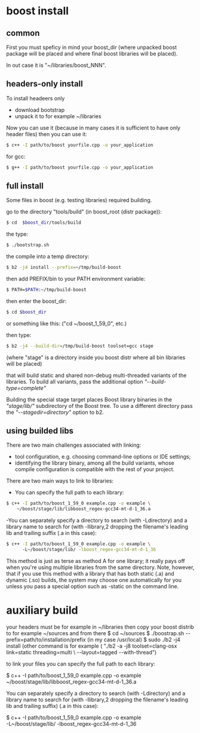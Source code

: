 # boost install

## common
First you must speficy in mind your boost_dir 
(where unpacked boost package will be placed
 and where final boost libraries will be placed).
 
In out case it is "~/libraries/boost_NNN".


## headers-only install
To install headeers only
- download bootstrap
- unpack it to for example ~/libraries

Now you can use it
(because in many cases it is sufficient to have only header files)
then you can use it:
```sh
$ c++ -I path/to/boost yourfile.cpp -o your_application	
```

for gcc:
```sh
$ g++ -I path/to/boost yourfile.cpp -o your_application	
```


## full install
Some files in boost (e.g. testing libraries) required building.

go to the directory "tools/build" (in boost_root (distr package)):
```sh
$ cd  $boost_dir/tools/build                                         
```

the type:
```sh
$ ./bootstrap.sh                                                     
```
 
the compile into a temp directory:
```sh
$ b2 -j4 install --prefix=~/tmp/build-boost
```

then add PREFIX/bin to your PATH environment variable:
```sh
$ PATH=$PATH:~/tmp/build-boost                                       
```

then enter the boost_dir:
```sh
$ cd $boost_dir                                                      
```
or something like this: ("cd ~/boost_1_59_0", etc.)

then type:
```sh
$ b2 -j4 --build-dir=/tmp/build-boost toolset=gcc stage              
```
(where "stage" is a directory inside you boost distr
where all bin libraries will be placed)

that will build static and shared non-debug multi-threaded variants
of the libraries.
To build all variants, pass the additional option *"--build-type=complete"*

Building the special stage target places Boost library binaries
 in the *"stage/lib/"* subdirectory of the Boost tree. 
To use a different directory
pass the *"--stagedir=directory"* option to b2.

 
## using builded libs
There are two main challenges associated with linking:
- tool configuration, 
  e.g. choosing command-line options or IDE settings;
- identifying the library binary,
  among all the build variants, 
  whose compile configuration is compatible 
  with the rest of your project.

There are two main ways to link to libraries:
- You can specify the full path to each library:
```sh
$ c++ -I path/to/boost_1_59_0 example.cpp -o example \               
    ~/boost/stage/lib/libboost_regex-gcc34-mt-d-1_36.a          
```
 
-You can separately specify a directory to search
 (with -Ldirectory) and a library name to search for 
 (with -llibrary,2 dropping the filename's leading lib
 and trailing suffix (.a in this case):
```sh
$ c++ -I path/to/boost_1_59_0 example.cpp -o example \            
      -L~/boost/stage/lib/ -lboost_regex-gcc34-mt-d-1_36     
```

This method is just as terse as method A for one library; 
it really pays off when you're using multiple libraries 
from the same directory. 
Note, however, that if you use this method with a library 
that has both static (.a) and dynamic (.so) builds,
the system may choose one automatically for you
unless you pass a special option
such as -static on the command line.

 
 auxiliary build
 ===============

 your headers must be for example in ~/libraries
 then copy your boost distrib to for example ~/sources
 and from there
 $ cd ~/sources
 $ ./boostrap.sh --prefix=path/to/installation/prefix (in my case /usr/local)
 $ sudo ./b2 -j4 install
 (other command is for example
 ( "./b2 -a -j8 toolset=clang-osx link=static threading=multi \ 
                --layout=tagged --with-thread")

 to link your files
 you can specify the full path to each library:

 $ c++ -I path/to/boost_1_59_0 example.cpp -o example \
   ~/boost/stage/lib/libboost_regex-gcc34-mt-d-1_36.a

 You can separately specify a directory to search (with -Ldirectory)
 and a library name to search for 
 (with -llibrary,2 dropping the filename's leading lib and trailing suffix)
 (.a in this case):
 
 $ c++ -I path/to/boost_1_59_0 example.cpp -o example \
   -L~/boost/stage/lib/ -lboost_regex-gcc34-mt-d-1_36

